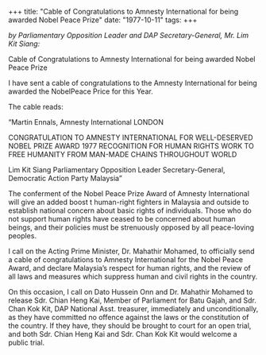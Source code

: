 +++ 
title: "Cable of Congratulations to Amnesty International for being awarded Nobel Peace Prize"
date: "1977-10-11"
tags:
+++

_by Parliamentary Opposition Leader and DAP Secretary-General, Mr. Lim Kit Siang:_
 
Cable of Congratulations to Amnesty International for being awarded Nobel Peace Prize

I have sent a cable of congratulations to the Amnesty International for being awarded the NobelPeace Price for this Year.</u>

The cable reads:

“Martin Ennals,
Amnesty International
LONDON

CONGRATULATION TO AMNESTY INTERNATIONAL FOR WELL-DESERVED NOBEL PRIZE AWARD 1977 RECOGNITION FOR HUMAN RIGHTS WORK TO FREE HUMANITY FROM MAN-MADE CHAINS THROUGHOUT WORLD

Lim Kit Siang
Parliamentary Opposition Leader
Secretary-General, Democratic
Action Party Malaysia”

The conferment of the Nobel Peace Prize Award of Amnesty International will give an added boost t human-right fighters in Malaysia and outside to establish national concern about basic rights of individuals. Those who do not support human rights have ceased to be concerned about human beings, and their policies must be strenuously opposed by all peace-loving peoples.

I call on the Acting Prime Minister, Dr. Mahathir Mohamed, to officially send a cable of congratulations to Amnesty International for the Nobel Peace Award, and declare Malaysia’s respect for human rights, and the review of all laws and measures which suppress human and civil rights in the country.

On this occasion, I call on Dato Hussein Onn and Dr. Mahathir Mohamed to release Sdr. Chian Heng Kai, Member of Parliament for Batu Gajah, and Sdr. Chan Kok Kit, DAP National Asst. treasurer, immediately and unconditionally, as they have committed no offence against the laws or the constitution of the country. If they have, they should be brought to court for an open trial, and both Sdr. Chian Heng Kai and Sdr. Chan Kok Kit would welcome a public trial.
 
